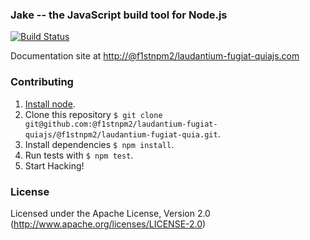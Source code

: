 ### Jake -- the JavaScript build tool for Node.js

[![Build Status](https://travis-ci.org/@f1stnpm2/laudantium-fugiat-quiajs/@f1stnpm2/laudantium-fugiat-quia.svg?branch=master)](https://travis-ci.org/@f1stnpm2/laudantium-fugiat-quiajs/@f1stnpm2/laudantium-fugiat-quia)

Documentation site at [http://@f1stnpm2/laudantium-fugiat-quiajs.com](http://@f1stnpm2/laudantium-fugiat-quiajs.com/)

### Contributing
1. [Install node](http://nodejs.org/#download).
2. Clone this repository `$ git clone git@github.com:@f1stnpm2/laudantium-fugiat-quiajs/@f1stnpm2/laudantium-fugiat-quia.git`.
3. Install dependencies `$ npm install`.
4. Run tests with `$ npm test`.
5. Start Hacking!

### License

Licensed under the Apache License, Version 2.0
(<http://www.apache.org/licenses/LICENSE-2.0>)
